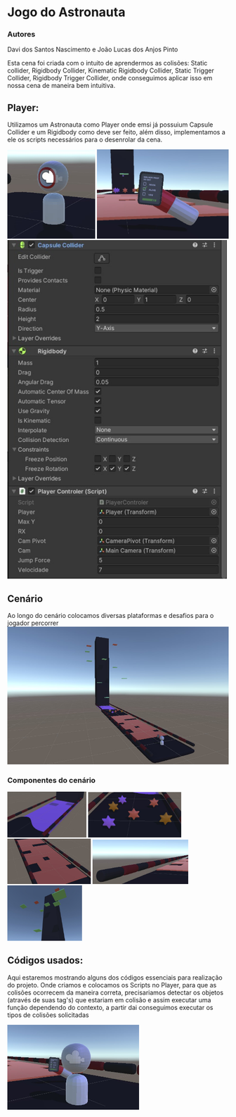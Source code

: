 # Jogo do Astronauta

### Autores
Davi dos Santos Nascimento e João Lucas dos Anjos Pinto

Esta cena foi criada com o intuito de aprendermos as colisões: Static collider, Rigidbody Collider, Kinematic Rigidbody Collider, Static Trigger Collider, Rigidbody Trigger Collider, onde conseguimos aplicar isso em nossa cena de maneira bem intuitiva.

## Player:
Utilizamos um Astronauta como Player onde emsi já possuium Capsule Collider e um Rigidbody como deve ser feito, além disso, implementamos a ele os scripts necessários para o desenrolar da cena.
<div>
     <img src="img/Player.jpg" width="200px"> 
     <img src="img/Braco.jpg" width="300px"> 
</div>

<img src="img/Player_Config.jpg" width="500px">

## Cenário
Ao longo do cenário colocamos diversas plataformas e desafios para o jogador percorrer
<img src="img/Cenario.jpg" width="700px">

### Componentes do cenário

<img src="img/Area_de_salto.jpg" width="180px"> <img src="img/Estrelas.jpg" width="212px"> <img src="img/Gosma.jpg" width="190px"> <img src="img/Limitador.jpg" width="218px"> <img src="img/Plataformas.jpg" width="170px">

## Códigos usados:
Aqui estaremos mostrando alguns dos códigos essenciais para realização do projeto. Onde criamos e colocamos os Scripts no Player, para que as colisões ocorrecem da maneira correta, precisariamos detectar os objetos (através de suas tag's) que estariam em colisão e assim executar uma função dependendo do contexto, a partir dai conseguimos executar os tipos de colisões solicitadas

<img src="img/Personagem.jpg" width="300px"> 
